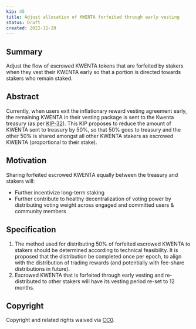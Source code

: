 ```yaml
---
kip: 45
title: Adjust allocation of KWENTA forfeited through early vesting  
status: Draft
created: 2022-11-28
---
```


## Summary

Adjust the flow of escrowed KWENTA tokens that are forfeited by stakers when they vest their KWENTA early so that a portion is directed towards stakers who remain staked.  

## Abstract

Currently, when users exit the inflationary reward vesting agreement early, the remaining KWENTA in their vesting package is sent to the Kwenta treasury (as per [KIP-32](https://kips.kwenta.io/kips/kip-32/)). This KIP proposes to reduce the amount of KWENTA sent to treasury by 50%, so that 50% goes to treasury and the other 50% is shared amongst all other KWENTA stakers as escrowed KWENTA (proportional to their stake).

## Motivation

Sharing forfeited escrowed KWENTA equally between the treasury and stakers will:

* Further incentivize long-term staking         
* Further contribute to healthy decentralization of voting power by distributing voting weight across engaged and committed users & community members


## Specification

1. The method used for distributing 50% of forfeited escrowed KWENTA to stakers should be determined according to technical feasibility. It is proposed that the distribution be completed once per epoch, to align with the distribution of trading rewards (and potentially with fee-share distributions in future).
2. Escrowed KWENTA that is forfeited through early vesting and re-distributed to other stakers will have its vesting period re-set to 12 months.

## Copyright
Copyright and related rights waived via [CC0](https://creativecommons.org/publicdomain/zero/1.0/).
